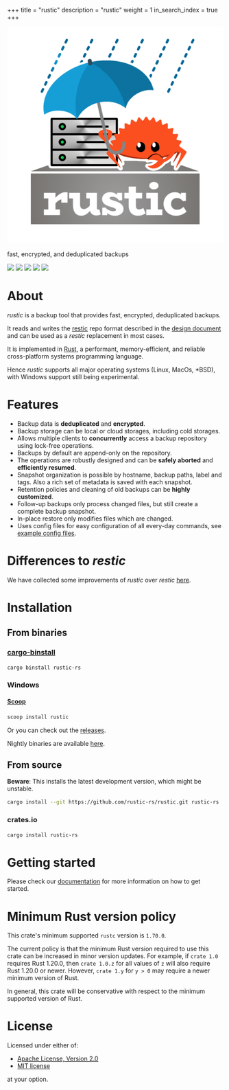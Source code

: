 +++
title = "rustic"
description = "rustic"
weight = 1
in_search_index = true
+++

![rustic logo](https://raw.githubusercontent.com/rustic-rs/assets/main/logos/readme_header.png)

fast, encrypted, and deduplicated backups

<p>
<a href="https://crates.io/crates/rustic-rs"><img src="https://img.shields.io/crates/v/rustic-rs.svg" /></a>
<a href="https://docs.rs/rustic-rs/"><img src="https://img.shields.io/docsrs/rustic-rs?style=flat&amp;labelColor=1c1d42&amp;color=4f396a&amp;logo=Rust&amp;logoColor=white" /></a>
<a href="https://raw.githubusercontent.com/rustic-rs/rustic/main/"><img src="https://img.shields.io/badge/license-Apache2.0/MIT-blue.svg" /></a>
<a href="https://crates.io/crates/rustic-rs"><img src="https://img.shields.io/crates/d/rustic-rs.svg" /></a>
<a href="https://github.com/rustic-rs/rustic/actions/workflows/nightly.yml"><img src="https://github.com/rustic-rs/rustic/actions/workflows/nightly.yml/badge.svg" /></a>
<p>

# About

*rustic* is a backup tool that provides fast, encrypted, deduplicated backups.

It reads and writes the [restic][1] repo format described in the
[design document][2] and can be used as a *restic* replacement in most cases.

It is implemented in [Rust](https://www.rust-lang.org/), a performant,
memory-efficient, and reliable cross-platform systems programming language.

Hence *rustic* supports all major operating systems (Linux, MacOs, *BSD), with
Windows support still being experimental.

# Features

- Backup data is **deduplicated** and **encrypted**.
- Backup storage can be local or cloud storages, including cold storages.
- Allows multiple clients to **concurrently** access a backup repository using
  lock-free operations.
- Backups by default are append-only on the repository.
- The operations are robustly designed and can be **safely aborted** and
  **efficiently resumed**.
- Snapshot organization is possible by hostname, backup paths, label and tags.
  Also a rich set of metadata is saved with each snapshot.
- Retention policies and cleaning of old backups can be **highly customized**.
- Follow-up backups only process changed files, but still create a complete
  backup snapshot.
- In-place restore only modifies files which are changed.
- Uses config files for easy configuration of all every-day commands, see
  [example config files](https://github.com/rustic-rs/rustic/tree/main/config).

# Differences to *restic*

We have collected some improvements of *rustic* over *restic*
[here](https://rustic.cli.rs/docs/comparison-restic.html).

# Installation

## From binaries

### [cargo-binstall](https://crates.io/crates/cargo-binstall)

```bash
cargo binstall rustic-rs
```

### Windows

#### [Scoop](https://scoop.sh/)

```bash
scoop install rustic
```

Or you can check out the
[releases](https://github.com/rustic-rs/rustic/releases).

Nightly binaries are available
[here](https://rustic.cli.rs/docs/nightly_builds.html).

## From source

**Beware**: This installs the latest development version, which might be
unstable.

```bash
cargo install --git https://github.com/rustic-rs/rustic.git rustic-rs
```

### crates.io

```bash
cargo install rustic-rs
```

# Getting started

Please check our
[documentation](https://rustic.cli.rs/docs/getting_started.html) for more
information on how to get started.

# Minimum Rust version policy

This crate's minimum supported `rustc` version is `1.70.0`.

The current policy is that the minimum Rust version required to use this crate
can be increased in minor version updates. For example, if `crate 1.0` requires
Rust 1.20.0, then `crate 1.0.z` for all values of `z` will also require Rust
1.20.0 or newer. However, `crate 1.y` for `y > 0` may require a newer minimum
version of Rust.

In general, this crate will be conservative with respect to the minimum
supported version of Rust.

# License

Licensed under either of:

- [Apache License, Version 2.0](https://raw.githubusercontent.com/rustic-rs/rustic/main/LICENSE-APACHE)
- [MIT license](https://raw.githubusercontent.com/rustic-rs/rustic/main/LICENSE-MIT)

at your option.

[1]: https://github.com/restic/restic
[2]: https://github.com/restic/restic/blob/master/doc/design.rst
